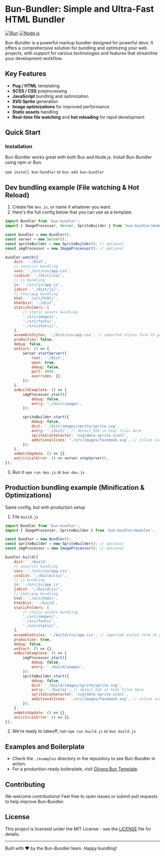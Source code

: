 # Bun-Bundler: Simple and Ultra-Fast HTML Bundler

[![Bun](https://img.shields.io/badge/Bun-Compatible-brightgreen.svg)](https://bun.sh/)
[![Node.js](https://img.shields.io/badge/Node.js-Compatible-brightgreen.svg)](https://nodejs.org/)

Bun-Bundler is a powerful markup bundler designed for powerful devs. 
It offers a comprehensive solution for bundling and optimizing your web projects, 
with support for various technologies and features that streamline your development workflow.

## Key Features

- **Pug / HTML** templating
- **SCSS / CSS** preprocessing
- **JavaScript** bundling and optimization
- **SVG Sprite** generation
- **Image optimizations** for improved performance
- **Static assets** handling
- **Real-time file watching** and **hot reloading** for rapid development

## Quick Start

### Installation

Bun-Bundler works great with both Bun and Node.js. Install Bun-Bundler using npm or Bun:

`npm install bun-bundler`
or
`bun add bun-bundler`

## Dev bundling example (File watching & Hot Reload)

1. Create file `dev.js`, or name it whatever you want.
2. Here's the full config below that you can use as a template.

```javascript
import Bundler from 'bun-bundler';
import { ImageProcessor, Server, SpriteBuilder } from 'bun-bundler/modules';

const bundler = new Bundler();
const server = new Server();
const spriteBuilder = new SpriteBuilder(); // optional
const imgProcessor = new ImageProcessor(); // optional

bundler.watch({
	dist: './dist',
	// sass/css bundling
	sass: './src/css/app.css',
	cssDist: './dist/css/',
	// js bundling
	js: './src/js/app.js',
	jsDist: './dist/js/',
	// html/pug bundling
	html: './src/html/',
	htmlDist: './dist',
	staticFolders: [
		// static assets bundling
		'./src/images/',
		'./src/fonts/',
		'./src/static/',
	],
	assembleStyles: './dist/css/app.css', // imported styles form JS goes here
	production: false,
	debug: false,
	onStart: () => {
		server.startServer({
			root: './dist',
			open: true,
			debug: false,
			port: 8080,
			overrides: {},
		});
	},
	onBuildComplete: () => {
		imgProcessor.start({
			debug: false,
			entry: './dist/images',
		});

		spriteBuilder.start({
			debug: false,
			dist: './dist/images/sprite/sprite.svg',
			entry: './dist/', // detect SVG in html files here
			spriteIconSelector: 'svg[data-sprite-icon]',
			additionalIcons: './src/images/facebook.svg', // inline icons, you want to add
		});
	},
	onWatchUpdate: () => {},
	onCriticalError: () => server.stopServer(),
});
```

3. Run it `npm run dev.js` or `bun dev.js`

## Production bundling example (Minification & Optimizations)

Same config, but with production setup

1. File `build.js`

```javascript
import Bundler from 'bun-bundler';
import { ImageProcessor, SpriteBuilder } from 'bun-bundler/modules';

const bundler = new Bundler();
const spriteBuilder = new SpriteBuilder(); // optional
const imgProcessor = new ImageProcessor(); // optional

bundler.build({
	dist: './build',
	// sass/css bundling
	sass: './src/css/app.css',
	cssDist: './build/css/',
	// js bundling
	js: './src/js/app.js',
	jsDist: './build/js/',
	// html/pug bundling
	html: './src/html/',
	htmlDist: './build',
	staticFolders: [
		// static assets bundling
		'./src/images/',
		'./src/fonts/',
		'./src/static/',
	],
	assembleStyles: './build/css/app.css', // imported styles form JS goes here
	production: true,
	debug: false,
	onStart: () => {},
	onBuildComplete: () => {
		imgProcessor.start({
			debug: false,
			entry: './build/images',
		});
		spriteBuilder.start({
			debug: false,
			dist: './build/images/sprite/sprite.svg',
			entry: './build/', // detect SVG in html files here
			spriteIconSelector: 'svg[data-sprite-icon]',
			additionalIcons: './src/images/facebook.svg', // inline icons, you want to add
		});
	},
	onWatchUpdate: () => {},
	onCriticalError: () => {},
});
```

2. We're ready to takeoff, run `npm run build.js` or `bun build.js`

## Examples and Boilerplate

- Check the `./examples` directory in the repository to see Bun-Bundler in action.
- For a production-ready boilerplate, visit [Glivera Bun Template](https://github.com/glivera-team/glivera-bun-template).

## Contributing

We welcome contributions! Feel free to open issues or submit pull requests to help improve Bun-Bundler.

## License

This project is licensed under the MIT License - see the [LICENSE](LICENSE) file for details.

---

Built with ❤️ by the Bun-Bundler team. Happy bundling!
